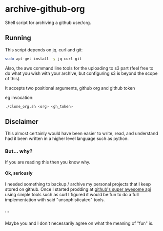 # archive-github-org

Shell script for archiving a github user/org. 

## Running

This script depends on jq, curl and git:

```bash
sudo apt-get install -y jq curl git
```

Also, the aws command line tools for the uploading to s3 part (feel free to do what you wish with your archive, but 
configuring s3 is beyond the scope of this).

It accepts two positional arguments, github org and github token

eg invocation: 
  
```bash
./clone_org.sh <org> <gh_token>
```

## Disclaimer

This almost certainly would have been easier to write, read, and understand had it been written in a higher level 
language such as python.

### But... why?

If you are reading this then you know why. 

#### Ok, seriously

I needed something to backup / archive my personal projects that I keep stored on github. Once I started prodding at 
[github's super awesome api](https://developer.github.com/v3/) using simple tools such as curl I figured it would be 
fun to do a full implementation with said "unsophisticated" tools.

##### ...

Maybe you and I don't necessarily agree on what the meaning of "fun" is.